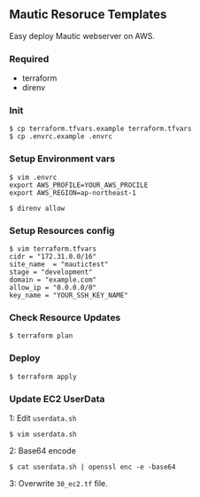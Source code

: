 ## Mautic Resoruce Templates

Easy deploy Mautic webserver on AWS.

### Required
- terraform
- direnv

### Init

```
$ cp terraform.tfvars.example terraform.tfvars
$ cp .envrc.example .envrc
```

### Setup Environment vars

```
$ vim .envrc
export AWS_PROFILE=YOUR_AWS_PROCILE
export AWS_REGION=ap-northeast-1

$ direnv allow
```

### Setup Resources config

```
$ vim terraform.tfvars
cidr = "172.31.0.0/16"
site_name  = "mautictest"
stage = "development"
domain = "example.com"
allow_ip = "0.0.0.0/0"
key_name = "YOUR_SSH_KEY_NAME"
```

### Check Resource Updates

```
$ terraform plan
```


### Deploy

```
$ terraform apply
```

### Update EC2 UserData

1: Edit `userdata.sh`
```
$ vim userdata.sh
```

2: Base64 encode
```
$ cat userdata.sh | openssl enc -e -base64
```

3: Overwrite `30_ec2.tf` file.
